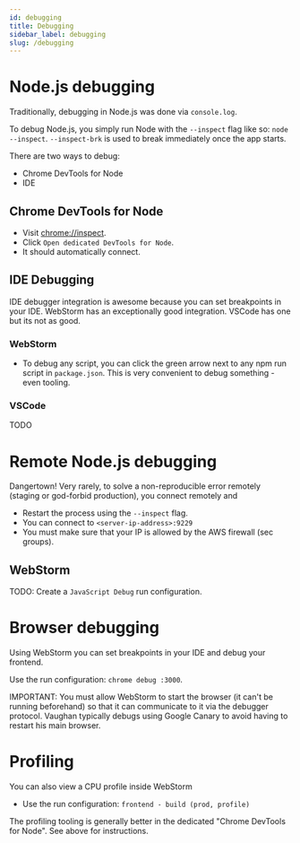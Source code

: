 ```yaml
---
id: debugging
title: Debugging
sidebar_label: debugging
slug: /debugging
---
```


# Node.js debugging

Traditionally, debugging in Node.js was done via `console.log`.

To debug Node.js, you simply run Node with the `--inspect` flag like so: `node --inspect`. `--inspect-brk` is used to break immediately once the app starts.

There are two ways to debug:

- Chrome DevTools for Node
- IDE

## Chrome DevTools for Node

- Visit [chrome://inspect](chrome://inspect).
- Click `Open dedicated DevTools for Node`.
- It should automatically connect.

## IDE Debugging

IDE debugger integration is awesome because you can set breakpoints in your IDE. WebStorm has an exceptionally good integration. VSCode has one but its not as good.

### WebStorm

- To debug any script, you can click the green arrow next to any npm run script in `package.json`. This is very convenient to debug something - even tooling.

### VSCode

TODO

# Remote Node.js debugging

Dangertown! Very rarely, to solve a non-reproducible error remotely (staging or god-forbid production), you connect remotely and

- Restart the process using the `--inspect` flag.
- You can connect to `<server-ip-address>:9229`
- You must make sure that your IP is allowed by the AWS firewall (sec groups).

## WebStorm

TODO: Create a `JavaScript Debug` run configuration.

# Browser debugging

Using WebStorm you can set breakpoints in your IDE and debug your frontend.

Use the run configuration: `chrome debug :3000`.

IMPORTANT: You must allow WebStorm to start the browser (it can't be running beforehand) so that it can communicate to it via the debugger protocol. Vaughan typically debugs using Google Canary to avoid having to restart his main browser.

# Profiling

You can also view a CPU profile inside WebStorm

- Use the run configuration: `frontend - build (prod, profile)`

The profiling tooling is generally better in the dedicated "Chrome DevTools for Node". See above for instructions.
